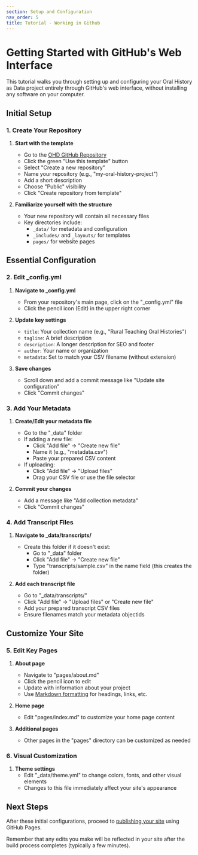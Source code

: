 ```yaml
---
section: Setup and Configuration
nav_order: 5
title: Tutorial - Working in Github
---
```


# Getting Started with GitHub's Web Interface

This tutorial walks you through setting up and configuring your Oral History as Data project entirely through GitHub's web interface, without installing any software on your computer.

## Initial Setup 

### 1. Create Your Repository

1. **Start with the template**
   - Go to the [OHD GitHub Repository](https://github.com/oralhistoryasdata/csv-version)
   - Click the green "Use this template" button
   - Select "Create a new repository"
   - Name your repository (e.g., "my-oral-history-project")
   - Add a short description
   - Choose "Public" visibility
   - Click "Create repository from template"

2. **Familiarize yourself with the structure**
   - Your new repository will contain all necessary files
   - Key directories include:
     - `_data/` for metadata and configuration
     - `_includes/` and `_layouts/` for templates
     - `pages/` for website pages

## Essential Configuration

### 2. Edit _config.yml

1. **Navigate to _config.yml**
   - From your repository's main page, click on the "_config.yml" file
   - Click the pencil icon (Edit) in the upper right corner

2. **Update key settings**
   - `title`: Your collection name (e.g., "Rural Teaching Oral Histories")
   - `tagline`: A brief description
   - `description`: A longer description for SEO and footer
   - `author`: Your name or organization
   - `metadata`: Set to match your CSV filename (without extension)

3. **Save changes**
   - Scroll down and add a commit message like "Update site configuration"
   - Click "Commit changes"

### 3. Add Your Metadata

1. **Create/Edit your metadata file**
   - Go to the "_data" folder
   - If adding a new file:
     - Click "Add file" → "Create new file"
     - Name it (e.g., "metadata.csv")
     - Paste your prepared CSV content
   - If uploading:
     - Click "Add file" → "Upload files"
     - Drag your CSV file or use the file selector

2. **Commit your changes**
   - Add a message like "Add collection metadata"
   - Click "Commit changes"

### 4. Add Transcript Files

1. **Navigate to _data/transcripts/**
   - Create this folder if it doesn't exist:
     - Go to "_data" folder
     - Click "Add file" → "Create new file"
     - Type "transcripts/sample.csv" in the name field (this creates the folder)
   
2. **Add each transcript file**
   - Go to "_data/transcripts/"
   - Click "Add file" → "Upload files" or "Create new file"
   - Add your prepared transcript CSV files
   - Ensure filenames match your metadata objectids

## Customize Your Site

### 5. Edit Key Pages

1. **About page**
   - Navigate to "pages/about.md"
   - Click the pencil icon to edit
   - Update with information about your project
   - Use [Markdown formatting](https://www.markdownguide.org/basic-syntax/) for headings, links, etc.

2. **Home page**
   - Edit "pages/index.md" to customize your home page content

3. **Additional pages**
   - Other pages in the "pages" directory can be customized as needed

### 6. Visual Customization

1. **Theme settings**
   - Edit "_data/theme.yml" to change colors, fonts, and other visual elements
   - Changes to this file immediately affect your site's appearance

## Next Steps

After these initial configurations, proceed to [publishing your site](../publish/tutorial-publishing.html) using GitHub Pages.

Remember that any edits you make will be reflected in your site after the build process completes (typically a few minutes).
